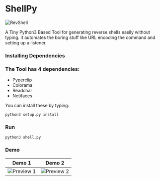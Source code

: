 # ShellPy


![RevShell](https://freesvg.org/img/Linux_terminal.png)

A Tiny Python3 Based Tool for generating reverse shells easily without typing. 
It automates the boring stuff like URL encoding the command and setting up a listener.


### Installing Dependencies

### The Tool has 4 dependencies:


*   Pyperclip
*   Colorama
*   Readchar
*   Netifaces

You can install these by typing:

```
python3 setup.py install
```


### Run

```
python3 shell.py
```

### Demo

Demo 1             |  Demo 2
:-----------------------:|:-----------------------:
![Preview 1](https://i.imgur.com/sUIzKAp.png)  |  ![Preview 2](https://i.imgur.com/31pjpeW.png)
